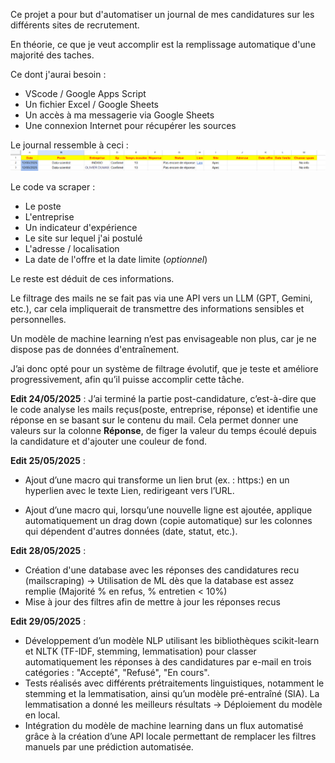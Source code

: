 Ce projet a pour but d'automatiser un journal de mes candidatures sur les différents sites de recrutement.

En théorie, ce que je veut accomplir est la remplissage automatique d'une majorité des taches.

Ce dont j'aurai besoin :
- VScode / Google Apps Script
- Un fichier Excel / Google Sheets
- Un accès à ma messagerie via Google Sheets
- Une connexion Internet pour récupérer les sources

Le journal ressemble à ceci : ![alt text](image.png)

Le code va scraper :
- Le poste
- L'entreprise
- Un indicateur d'expérience
- Le site sur lequel j'ai postulé
- L'adresse / localisation
- La date de l'offre et la date limite (_optionnel_)

Le reste est déduit de ces informations.

Le filtrage des mails ne se fait pas via une API vers un LLM (GPT, Gemini, etc.), car cela impliquerait de transmettre des informations sensibles et personnelles.

Un modèle de machine learning n’est pas envisageable non plus, car je ne dispose pas de données d'entraînement.

J’ai donc opté pour un système de filtrage évolutif, que je teste et améliore progressivement, afin qu’il puisse accomplir cette tâche.

**Edit 24/05/2025** : J’ai terminé la partie post-candidature, c’est-à-dire que le code analyse les mails reçus(poste, entreprise, réponse) et identifie une réponse en se basant sur le contenu du mail. Cela permet donner une valeurs sur la colonne **Réponse**, de figer la valeur du temps écoulé depuis la candidature et d'ajouter une couleur de fond.

**Edit 25/05/2025** : 
- Ajout d’une macro qui transforme un lien brut (ex. : https:) en un hyperlien avec le texte Lien, redirigeant vers l’URL.

- Ajout d’une macro qui, lorsqu’une nouvelle ligne est ajoutée, applique automatiquement un drag down (copie automatique) sur les colonnes qui dépendent d'autres données (date, statut, etc.).

**Edit 28/05/2025** : 
- Création d'une database avec les réponses des candidatures recu (mailscraping) → Utilisation de ML dès que la database est assez remplie (Majorité % en refus, % entretien < 10%)
- Mise à jour des filtres afin de mettre à jour les réponses recus

**Edit 29/05/2025** :
- Développement d’un modèle NLP utilisant les bibliothèques scikit-learn et NLTK (TF-IDF, stemming, lemmatisation) pour classer automatiquement les réponses à des candidatures par e-mail en trois catégories : "Accepté", "Refusé", "En cours".
- Tests réalisés avec différents prétraitements linguistiques, notamment le stemming et la lemmatisation, ainsi qu’un modèle pré-entraîné (SIA). La lemmatisation a donné les meilleurs résultats → Déploiement du modèle en local.
- Intégration du modèle de machine learning dans un flux automatisé grâce à la création d’une API locale permettant de remplacer les filtres manuels par une prédiction automatisée.


